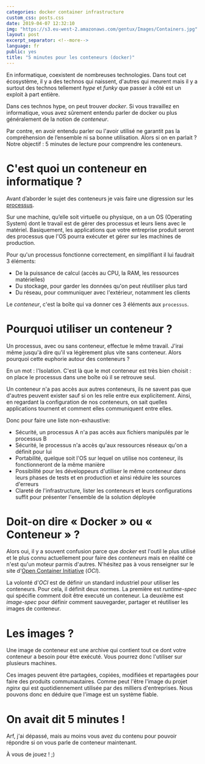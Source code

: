 ```yaml
---
categories: docker container infrastructure
custom_css: posts.css
date: 2019-04-07 12:32:10
img: "https://s3.eu-west-2.amazonaws.com/gentux/Images/Containers.jpg"
layout: post
excerpt_separator: <!--more-->
language: fr
public: yes
title: "5 minutes pour les conteneurs (docker)"
---
```


En informatique, coexistent de nombreuses technologies. Dans tout cet
écosystème, il y a des technos qui naissent, d'autres qui meurent mais il y a
surtout des technos tellement *hype* et *funky* que passer à côté est un
exploit à part entière.

Dans ces technos hype, on peut trouver *docker*. Si vous travaillez en
informatique, vous avez sûrement entendu parler de docker ou plus généralement
de la notion de *conteneur*.

<!--more-->

Par contre, en avoir entendu parler ou l'avoir utilisé ne garantit pas la
compréhension de l’ensemble ni sa bonne utilisation. Alors si on en parlait ?
Notre objectif : 5 minutes de lecture pour comprendre les conteneurs.

# C'est quoi un conteneur en informatique ?

Avant d’aborder le sujet des conteneurs je vais faire une digression sur les
[processus](https://fr.wikipedia.org/wiki/Processus_(informatique)).

Sur une machine, qu’elle soit virtuelle ou physique, on a un OS (Operating
System) dont le travail est de gérer des processus et leurs liens avec le
matériel. Basiquement, les applications que votre entreprise produit seront des
processus que l'OS  pourra exécuter et gérer sur les machines de production.

Pour qu'un processus fonctionne correctement, en simplifiant il lui faudrait 3
éléments:

* De la puissance de calcul (accès au CPU, la RAM, les ressources matérielles)
* Du stockage, pour garder les données qu'on peut réutiliser plus tard
* Du réseau, pour communiquer avec l'extérieur, notamment les clients

Le *conteneur*, c'est la boîte qui va donner ces 3 éléments aux `processus`.

# Pourquoi utiliser un conteneur ?

Un processus, avec ou sans conteneur, effectue le même travail. J'irai même
jusqu'à dire qu'il va légèrement plus vite sans conteneur. Alors pourquoi cette
euphorie autour des conteneurs ?

En un mot : l'Isolation. C'est là que le mot conteneur est très bien choisit :
on place le processus dans une boîte où il se retrouve seul.

Un conteneur n'a pas accès aux autres conteneurs, ils ne savent pas que
d'autres peuvent exister sauf si on les relie entre eux explicitement. Ainsi,
en regardant la configuration de nos conteneurs, on sait quelles applications
tournent et comment elles communiquent entre elles.

Donc pour faire une liste non-exhaustive:

* Sécurité, un processus A n'a pas accès aux fichiers manipulés par le processus
  B
* Sécurité, le processus n'a accès qu'aux ressources réseaux qu'on a définit
  pour lui
* Portabilité, quelque soit l'OS sur lequel on utilise nos conteneur, ils
  fonctionneront de la même manière
* Possibilité pour les développeurs d'utiliser le même conteneur dans leurs
  phases de tests et en production et ainsi réduire les sources d'erreurs
* Clareté de l'infrastructure, lister les conteneurs et leurs configurations suffit
  pour présenter l'ensemble de la solution déployée

# Doit-on dire « Docker » ou « Conteneur » ?

Alors oui, il y a souvent confusion parce que *docker* est l'outil le plus
utilisé et le plus connu actuellement pour faire des *conteneurs* mais en
réalité ce n'est qu'un moteur parmis d'autres. N'hésitez pas à vous
renseigner sur le site d'[Open Container
Initiative](https://www.opencontainers.org/) (*OCI*).

La volonté d'*OCI* est de définir un standard industriel pour utiliser les
conteneurs. Pour cela, il définit deux normes. La première est *runtime-spec*
qui spécifie comment doit être executé un conteneur. La deuxième est
*image-spec* pour définir comment sauvegarder, partager et réutiliser les
images de conteneur.

# Les images ?

Une image de conteneur est une archive qui contient tout ce dont votre
conteneur a besoin pour être exécuté. Vous pourrez donc l'utiliser sur
plusieurs machines.

Ces images peuvent être partagées, copiées, modifiées et repartagées pour faire
des produits communautaires. Comme peut l'être l'image du projet *nginx* qui
est quotidiennement utilisée par des milliers d'entreprises. Nous pouvons donc
en déduire que l'image est un système fiable.

# On avait dit 5 minutes !

Arf, j'ai dépassé, mais au moins vous avez du contenu pour pouvoir répondre si
on vous parle de conteneur maintenant.

À vous de jouez ! ;)
